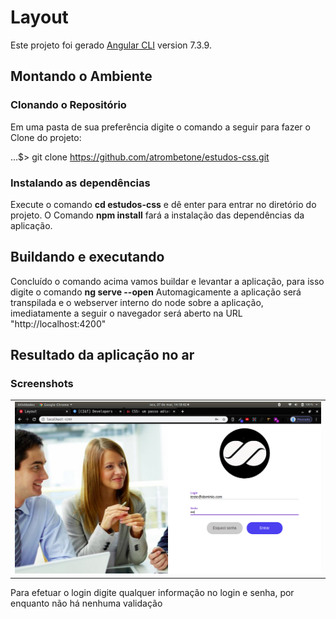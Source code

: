 # Layout

Este projeto foi gerado [Angular CLI](https://github.com/angular/angular-cli) version 7.3.9.

## Montando o Ambiente
### Clonando o Repositório

Em uma pasta de sua preferência digite o comando a seguir para fazer o Clone do projeto:

...$> git clone https://github.com/atrombetone/estudos-css.git

### Instalando as dependências
Execute o comando __cd estudos-css__ e dê enter para entrar no diretório do projeto.
O Comando __npm install__ fará a instalação das dependências da aplicação.

## Buildando e executando 

Concluído o comando acima vamos buildar e levantar a aplicação, para isso digite o comando
__ng serve --open__
Automagicamente a aplicação será transpilada e o webserver interno do node sobre a aplicação, imediatamente a seguir o navegador será aberto na URL "http://localhost:4200"

## Resultado da aplicação no ar

### Screenshots 
<table>
  <tr>
    <td>
      <img src="https://github.com/atrombetone/estudos-css/blob/master/screenshots/login.png" width="600" />
    </td>
  </tr>
</table>

Para efetuar o login digite qualquer informação no login e senha, por enquanto não há nenhuma validação


